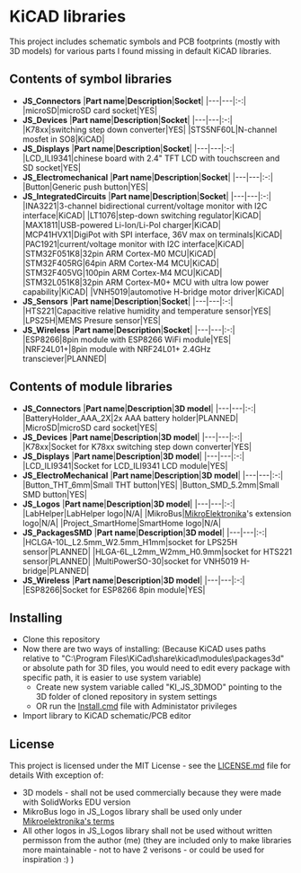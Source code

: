 # KiCAD libraries
This project includes schematic symbols and PCB footprints (mostly with 3D models) for various parts I found missing
in default KiCAD libraries.

## Contents of symbol libraries
* **JS_Connectors**
    |**Part name**|**Description**|**Socket**|
    |---|---|:-:|
    |microSD|microSD card socket|YES|
* **JS_Devices**
    |**Part name**|**Description**|**Socket**|
    |---|---|:-:|
    |K78xx|switching step down converter|YES|
    |STS5NF60L|N-channel mosfet in SO8|KiCAD|
* **JS_Displays**
    |**Part name**|**Description**|**Socket**|
    |---|---|:-:|
    |LCD_ILI9341|chinese board with 2.4" TFT LCD with touchscreen and SD socket|YES|
* **JS_Electromechanical**
    |**Part name**|**Description**|**Socket**|
    |---|---|:-:|
    |Button|Generic push button|YES|
* **JS_IntegratedCircuits**
    |**Part name**|**Description**|**Socket**|
    |---|---|:-:|
    |INA3221|3-channel bidirectional current/voltage monitor with I2C interface|KiCAD|
    |LT1076|step-down switching regulator|KiCAD|
    |MAX1811|USB-powered Li-Ion/Li-Pol charger|KiCAD|
    |MCP41HVX1|DigiPot with SPI interface, 36V max on terminals|KiCAD|
    |PAC1921|current/voltage monitor with I2C interface|KiCAD|
    |STM32F051K8|32pin ARM Cortex-M0 MCU|KiCAD|
    |STM32F405RG|64pin ARM Cortex-M4 MCU|KiCAD|
    |STM32F405VG|100pin ARM Cortex-M4 MCU|KiCAD|
    |STM32L051K8|32pin ARM Cortex-M0+ MCU with ultra low power capability|KiCAD|
    |VNH5019|automotive H-bridge motor driver|KiCAD|
* **JS_Sensors**
    |**Part name**|**Description**|**Socket**|
    |---|---|:-:|
    |HTS221|Capacitive relative humidity and temperature sensor|YES|
    |LPS25H|MEMS Presure sensor|YES|
* **JS_Wireless**
    |**Part name**|**Description**|**Socket**|
    |---|---|:-:|
    |ESP8266|8pin module with ESP8266 WiFi module|YES|
    |NRF24L01+|8pin module with NRF24L01+ 2.4GHz transciever|PLANNED|

## Contents of module libraries
* **JS_Connectors**
    |**Part name**|**Description**|**3D model**|
    |---|---|:-:|
    |BatteryHolder_AAA_2X|2x AAA battery holder|PLANNED|
    |MicroSD|microSD card socket|YES|
* **JS_Devices**
    |**Part name**|**Description**|**3D model**|
    |---|---|:-:|
    |K78xx|Socket for K78xx switching step down converter|YES|
* **JS_Displays**
    |**Part name**|**Description**|**3D model**|
    |---|---|:-:|
    |LCD_ILI9341|Socket for LCD_ILI9341 LCD module|YES|
* **JS_ElectroMechanical**
    |**Part name**|**Description**|**3D model**|
    |---|---|:-:|
    |Button_THT_6mm|Small THT button|YES|
    |Button_SMD_5.2mm|Small SMD button|YES|
* **JS_Logos**
    |**Part name**|**Description**|**3D model**|
    |---|---|:-:|
    |LabHelper|LabHelper logo|N/A|
    |MikroBus|[MikroElektronika](https://www.mikroe.com/)'s extension logo|N/A|
    |Project_SmartHome|SmartHome logo|N/A|
* **JS_PackagesSMD**
    |**Part name**|**Description**|**3D model**|
    |---|---|:-:|
    |HCLGA-10L_L2.5mm_W2.5mm_H1mm|socket for LPS25H sensor|PLANNED|
    |HLGA-6L_L2mm_W2mm_H0.9mm|socket for HTS221 sensor|PLANNED|
    |MultiPowerSO-30|socket for VNH5019 H-bridge|PLANNED|
* **JS_Wireless**
    |**Part name**|**Description**|**3D model**|
    |---|---|:-:|
    |ESP8266|Socket for ESP8266 8pin module|YES|

## Installing
* Clone this repository
* Now there are two ways of installing:
(Because KiCAD uses paths relative to "C:\Program Files\KiCad\share\kicad\modules\packages3d" or absolute path for 3D files,
you would need to edit every package with specific path, it is easier to use system variable) 
    * Create new system variable called "KI_JS_3DMOD" pointing to the 3D folder of cloned repository in system settings
    * OR run the [Install.cmd](Install.cmd) file with Administator privileges
* Import library to KiCAD schematic/PCB editor

## License
This project is licensed under the MIT License - see the [LICENSE.md](LICENSE.md) file for details
With exception of:
* 3D models - shall not be used commercially because they were made with SolidWorks EDU version
* MikroBus logo in JS_Logos library shall be used only under [Mikroelektronika's terms](https://www.mikroe.com/mikrobus/)
* All other logos in JS_Logos library shall not be used without written permisson from the author (me)
(they are included only to make libraries more maintainable - not to have 2 verisons -  or could be used for inspiration :) )
